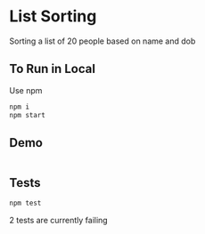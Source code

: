 # List Sorting

Sorting a list of 20 people based on name and dob

## To Run in Local

Use npm

```bash
npm i
npm start
```

## Demo

```
```

## Tests

```bash
npm test
```
2 tests are currently failing